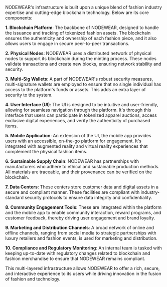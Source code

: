NODEWEAR's infrastructure is built upon a unique blend of fashion industry expertise and cutting-edge blockchain technology. Below are its core components:

**1. Blockchain Platform**: The backbone of NODEWEAR, designed to handle the issuance and tracking of tokenized fashion assets. The blockchain ensures the authenticity and ownership of each fashion piece, and it also allows users to engage in secure peer-to-peer transactions.

**2. Physical Nodes**: NODEWEAR uses a distributed network of physical nodes to support its blockchain during the minting process. These nodes validate transactions and create new blocks, ensuring network stability and security.

**3. Multi-Sig Wallets**: A part of NODEWEAR's robust security measures, multi-signature wallets are employed to ensure that no single individual has access to the platform's funds or assets. This adds an extra layer of security to the system.

**4. User Interface (UI)**: The UI is designed to be intuitive and user-friendly, allowing for seamless navigation through the platform. It's through this interface that users can participate in tokenized apparel auctions, access exclusive digital experiences, and verify the authenticity of purchased items.

**5. Mobile Application**: An extension of the UI, the mobile app provides users with an accessible, on-the-go platform for engagement. It's integrated with augmented reality and virtual reality experiences that complement the physical fashion items.

**6. Sustainable Supply Chain**: NODEWEAR has partnerships with manufacturers who adhere to ethical and sustainable production methods. All materials are traceable, and their provenance can be verified on the blockchain.

**7. Data Centers**: These centers store customer data and digital assets in a secure and compliant manner. These facilities are compliant with industry-standard security protocols to ensure data integrity and confidentiality.

**8. Community Engagement Tools**: These are integrated within the platform and the mobile app to enable community interaction, reward programs, and customer feedback, thereby driving user engagement and brand loyalty.

**9. Marketing and Distribution Channels**: A broad network of online and offline channels, ranging from social media to strategic partnerships with luxury retailers and fashion events, is used for marketing and distribution.

**10. Compliance and Regulatory Monitoring**: An internal team is tasked with keeping up-to-date with regulatory changes related to blockchain and fashion merchandise to ensure that NODEWEAR remains compliant.

This multi-layered infrastructure allows NODEWEAR to offer a rich, secure, and interactive experience to its users while driving innovation in the fusion of fashion and technology.
